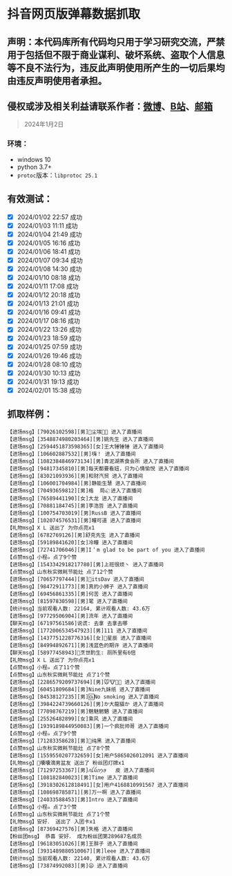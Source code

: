 
# 抖音网页版弹幕数据抓取

## 声明：本代码库所有代码均只用于学习研究交流，严禁用于包括但不限于商业谋利、破坏系统、盗取个人信息等不良不法行为，违反此声明使用所产生的一切后果均由违反声明使用者承担。
## 侵权或涉及相关利益请联系作者：[微博](https://weibo.com/u/7751075499)、[B站](https://space.bilibili.com/4690313)、[邮箱](mailto:kukushka@126.com)
> 2024年1月2日

### 环境：
- windows 10
- python 3.7+
- `protoc`版本：`libprotoc 25.1`


## 有效测试：
- [x] 2024/01/02 22:57 成功
- [x] 2024/01/03 11:11 成功
- [x] 2024/01/04 21:49 成功
- [x] 2024/01/05 16:16 成功
- [x] 2024/01/06 18:41 成功
- [x] 2024/01/07 09:34 成功
- [x] 2024/01/08 14:30 成功
- [x] 2024/01/10 08:18 成功
- [x] 2024/01/11 17:08 成功
- [x] 2024/01/12 20:18 成功
- [x] 2024/01/13 21:01 成功
- [x] 2024/01/16 09:41 成功
- [x] 2024/01/17 08:16 成功
- [x] 2024/01/22 13:26 成功
- [x] 2024/01/23 18:59 成功
- [x] 2024/01/25 07:59 成功
- [x] 2024/01/26 19:46 成功
- [x] 2024/01/28 08:10 成功
- [x] 2024/01/30 10:13 成功
- [x] 2024/01/31 19:13 成功
- [x] 2024/02/01 15:38 成功

## 抓取样例：
```text
【进场msg】[79026102598][男]🌈尘埃🌈🌈 进入了直播间
【进场msg】[3548874980203464][男]姚先生 进入了直播间
【进场msg】[2594451873598365][女]王大锤锤锤 进入了直播间
【进场msg】[106602887532][男]嗨！ 进入了直播间
【进场msg】[1082384846973134][男]青泥湖茶食会所 进入了直播间
【进场msg】[94817345810][男]每天都要看妞，只为心情愉悦 进入了直播间
【进场msg】[83021093936][男]和财汽贸 进入了直播间
【进场msg】[106001704984][男]静能生慧 进入了直播间
【进场msg】[70493659812][男]格  局๑҉ 进入了直播间
【进场msg】[76589441190][女]大龙 进入了直播间
【进场msg】[70881184745][男]李浩哲 进入了直播间
【进场msg】[100754703019][男]RussB 进入了直播间
【进场msg】[102074576531][男]瞳可道 进入了直播间
【礼物msg】X L 送出了 为你点亮x1
【进场msg】[6782769126][男]舒克先生 进入了直播间
【进场msg】[59189841620][女]冷瞳 进入了直播间
【进场msg】[72741706046][男]I＇m glad to be part of you 进入了直播间
【点赞msg】小程๑ 点了9个赞
【进场msg】[1543342918217780][男]上班很烦丶 进入了直播间
【点赞msg】山东秋实微耗节能灶 点了12个赞
【进场msg】[70657797444][男]🌈itsDav 进入了直播间
【进场msg】[98472911773][男]真的小狮子 进入了直播间
【进场msg】[69456861335][男]何苦 进入了直播间
【进场msg】[81597830598][男]毣 进入了直播间
【统计msg】当前观看人数: 22164, 累计观看人数: 43.6万
【进场msg】[97729506904][男]流年 进入了直播间
【聊天msg】[67197561586]说谎: 去拿 去拿去哪
【进场msg】[1772006534547923][男]111 进入了直播间
【进场msg】[1437751228776316][女]🌈星辰 进入了直播间
【进场msg】[84994892671][男]浅蓝色的期许 进入了直播间
【聊天msg】[58977458943]🌈烹世酌生: 厕所里有6倍
【礼物msg】X L 送出了 为你点亮x1
【点赞msg】小程๑ 点了11个赞
【点赞msg】山东秋实微耗节能灶 点了1个赞
【进场msg】[2286579209737694][男]🐭🐮🐍🐔 进入了直播间
【进场msg】[60451809684][男]Nine九妹纸 进入了直播间
【进场msg】[84538127235][男]🆑No smoking 进入了直播间
【进场msg】[3984224739660126][男]か大龍貓か 进入了直播间
【进场msg】[77098767219][男]魑魅魍魉 进入了直播间
【进场msg】[25526482899][女]乘风 进入了直播间
【进场msg】[1939189844950083][男]一个疯批帅哥 进入了直播间
【点赞msg】小程๑ 点了9个赞
【进场msg】[71283358628][男]🌈纯黑 进入了直播间
【点赞msg】山东秋实微耗节能灶 点了8个赞
【进场msg】[1559550207732659][女]用户5865026012091 进入了直播间
【礼物msg】🐷囔囔滴男盆友 送出了 粉丝团灯牌x1
【进场msg】[71297253367][男]ꪏꪶꪭꪆꪮ   皮 进入了直播间
【进场msg】[108182840023][男]Time 进入了直播间
【进场msg】[3918302612818491][女]用户4168810991567 进入了直播间
【进场msg】[108698785871][男]万一啊 进入了直播间
【进场msg】[24033588453][男]Intro 进入了直播间
【点赞msg】小程๑ 点了3个赞
【点赞msg】山东秋实微耗节能灶 点了1个赞
【礼物msg】安好． 送出了 入团卡x1
【进场msg】[87369427576][男]失格 进入了直播间
【粉丝团msg】 恭喜 安好． 成为粉丝团第289687名成员
【进场msg】[96183051026][男]王胖子 进入了直播间
【进场msg】[3931489880510067][男]leee 进入了直播间
【统计msg】当前观看人数: 22140, 累计观看人数: 43.6万
【进场msg】[73874992083][男]😦 进入了直播间
```
